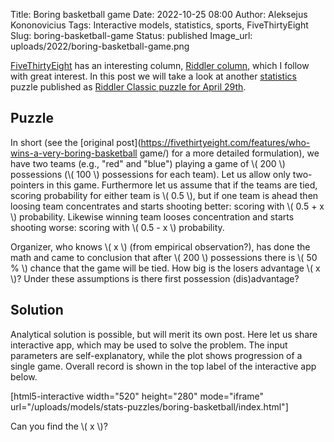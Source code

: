 Title: Boring basketball game
Date: 2022-10-25 08:00
Author: Aleksejus Kononovicius
Tags: Interactive models, statistics, sports, FiveThirtyEight
Slug: boring-basketball-game
Status: published
Image_url: uploads/2022/boring-basketball-game.png

[FiveThirtyEight](https://fivethirtyeight.com/) has an interesting column,
[Riddler column](https://fivethirtyeight.com/tag/the-riddler/), which I
follow with great interest. In this post we will take a look at another
[statistics](/tag/statistics/) puzzle published as [Riddler Classic puzzle
for April
29th](https://fivethirtyeight.com/features/who-wins-a-very-boring-basketball-game/).
<!--more-->

## Puzzle

In short (see the [original
post](https://fivethirtyeight.com/features/who-wins-a-very-boring-basketball
game/) for a more detailed formulation), we have two teams (e.g., "red" and
"blue") playing a game of \\\( 200 \\\) possessions (\\\( 100 \\\) possessions
for each team). Let us allow only two-pointers in this game. Furthermore let
us assume that if the teams are tied, scoring probability for either
team is \\\( 0.5 \\\), but if one team is ahead then loosing team
concentrates and starts shooting better: scoring with \\\( 0.5 + x \\\)
probability. Likewise winning team looses concentration and starts
shooting worse: scoring with \\\( 0.5 - x \\\) probability.

Organizer, who knows \\\( x \\\) (from empirical observation?), has done the
math and came to conclusion that after \\\( 200 \\\) possessions there is
\\\( 50 \% \\\) chance that the game will be tied. How big is the losers
advantage \\\( x \\\)? Under these assumptions is there first possession
(dis)advantage?

## Solution

Analytical solution is possible, but will merit its own post. Here let us
share interactive app, which may be used to solve the problem. The input
parameters are self-explanatory, while the plot shows progression of a
single game. Overall record is shown in the top label of the interactive app
below.

[html5-interactive width="520" height="280" mode="iframe"
url="/uploads/models/stats-puzzles/boring-basketball/index.html"]

Can you find the \\\( x \\\)?
